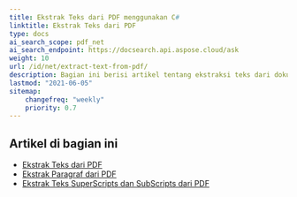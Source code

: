 ```yaml
---
title: Ekstrak Teks dari PDF menggunakan C#
linktitle: Ekstrak Teks dari PDF
type: docs
ai_search_scope: pdf_net
ai_search_endpoint: https://docsearch.api.aspose.cloud/ask
weight: 10
url: /id/net/extract-text-from-pdf/
description: Bagian ini berisi artikel tentang ekstraksi teks dari dokumen PDF menggunakan Aspose.PDF dalam C#.
lastmod: "2021-06-05"
sitemap:
    changefreq: "weekly"
    priority: 0.7
---
```

## Artikel di bagian ini

- [Ekstrak Teks dari PDF](/pdf/id/net/extract-text-from-all-pdf/)
- [Ekstrak Paragraf dari PDF](/pdf/id/net/extract-paragraph-from-pdf/)
- [Ekstrak Teks SuperScripts dan SubScripts dari PDF](/pdf/id/net/extract-superscripts-subscripts-from-pdf/)